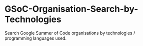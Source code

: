 # GSoC-Organisation-Search-by-Technologies
Search Google Summer of Code organisations by technologies / programming languages used.
